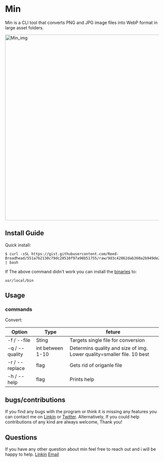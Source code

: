# Min
Min is a CLI tool that converts PNG and JPG image files into WebP format in large asset folders.

<img width="608" alt="Min_img" src="https://github.com/Reed-Broadhead/Min/assets/109636404/c6f5c6cf-f6d0-46f7-98ff-4eafa2ed3f07">


## Install Guide

Quick install:
```
$ curl -sSL https://gist.githubusercontent.com/Reed-Broadhead/551a7b2130c79dc28510f97a98b51755/raw/9d3c42862dab360a2b949de21a489b5e7e8e9cc2/install_min.sh | bash
```

If The above command didn't work you can install the [binaries](https://github.com/Reed-Broadhead/Min/releases/download/v0.1.0/min) to:

``usr/local/bin``

## Usage

### commands

Convert:

 | Option | Type | feture |
 | --- | --- | --- |
 | -f / --file | Sting | Targets single file for conversion |
 | -q / --quality | int between 1-10 | Determins quality and size of img. Lower quality=smaller file. 10 best |
 | -r / --replace | flag | Gets rid of origanle file |
 | -h / --help | flag | Prints help |


## bugs/contributions 
If you find any bugs with the program or think it is missing any features you can contact me on [Linkin](https://www.linkedin.com/in/reed-broadhead/) or [Twitter](). Alternatively, If you could help contributions of any kind are always welcome, Thank you!

## Questions
If you have any other question about min feel free to reach out and i will be happy to help.
[Linkin](https://www.linkedin.com/in/reed-broadhead/)
[Email](reedbroadhead@gmail.com)
